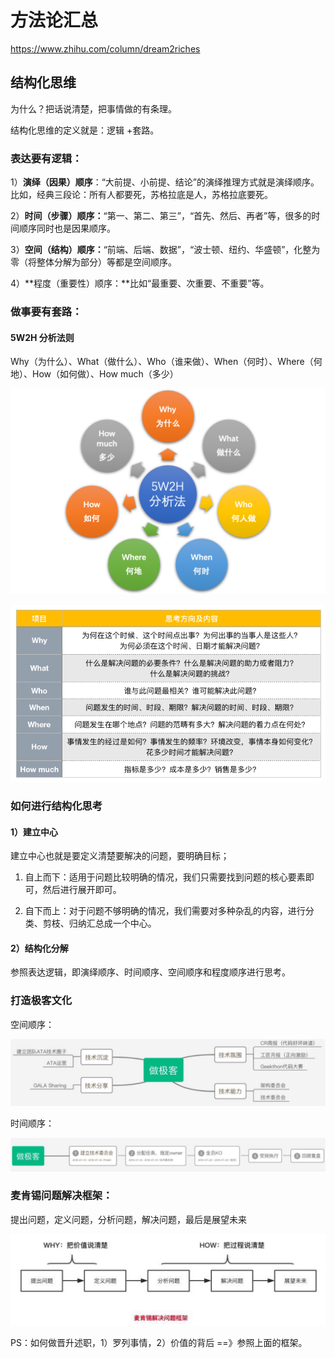 # 方法论汇总

https://www.zhihu.com/column/dream2riches

## 结构化思维

为什么？把话说清楚，把事情做的有条理。

结构化思维的定义就是：逻辑 +套路。

### 表达要有逻辑：

1）**演绎（因果）顺序**：“大前提、小前提、结论”的演绎推理方式就是演绎顺序。比如，经典三段论：所有人都要死，苏格拉底是人，苏格拉底要死。

2）**时间（步骤）顺序：**“第一、第二、第三”，“首先、然后、再者”等，很多的时间顺序同时也是因果顺序。

3）**空间（结构）顺序：**“前端、后端、数据”，“波士顿、纽约、华盛顿”，化整为零（将整体分解为部分）等都是空间顺序。

4）**程度（重要性）顺序：**比如“最重要、次重要、不重要”等。

### 做事要有套路：

#### 5W2H 分析法则

Why（为什么）、What（做什么）、Who（谁来做）、When（何时）、Where（何地）、How（如何做）、How much（多少）

![](../images/5W2H.png)

![](../images/5W2H_table.png)

### 如何进行结构化思考

#### 1）建立中心

建立中心也就是要定义清楚要解决的问题，要明确目标；

1. 自上而下：适用于问题比较明确的情况，我们只需要找到问题的核心要素即可，然后进行展开即可。

2. 自下而上：对于问题不够明确的情况，我们需要对多种杂乱的内容，进行分类、剪枝、归纳汇总成一个中心。

#### 2）结构化分解

参照表达逻辑，即演绎顺序、时间顺序、空间顺序和程度顺序进行思考。

### 打造极客文化

空间顺序：

![jk_kj](../images/jk_kj.png)

时间顺序：

![jk_sj](../images/jk_sj.png)

### 麦肯锡问题解决框架：

提出问题，定义问题，分析问题，解决问题，最后是展望未来

![](../images/mkx.png)

PS：如何做晋升述职，1）罗列事情，2）价值的背后 ==》参照上面的框架。


